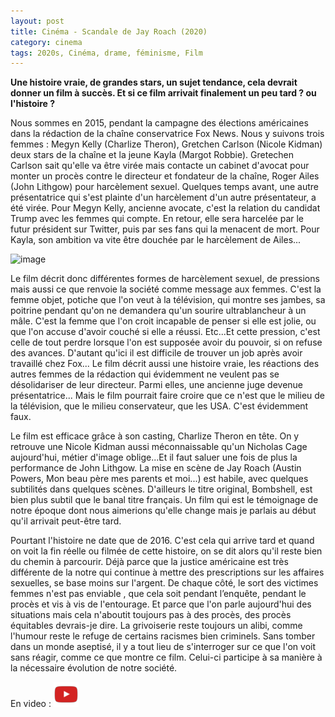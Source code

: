 ```yaml
---
layout: post
title: Cinéma - Scandale de Jay Roach (2020)
category: cinema
tags: 2020s, Cinéma, drame, féminisme, Film
---
```

**Une histoire vraie, de grandes stars, un sujet tendance, cela devrait donner un film à succès. Et si ce film arrivait finalement un peu tard ? ou l'histoire ?**

Nous sommes en 2015, pendant la campagne des élections américaines dans la rédaction de la chaîne conservatrice Fox News. Nous y suivons trois femmes : Megyn Kelly (Charlize Theron), Gretchen Carlson (Nicole Kidman) deux stars de la chaîne et la jeune Kayla (Margot Robbie). Gretechen Carlson sait qu'elle va être virée mais contacte un cabinet d'avocat pour monter un procès contre le directeur et fondateur de la chaîne, Roger Ailes (John Lithgow) pour harcèlement sexuel. Quelques temps avant, une autre présentatrice qui s'est plainte d'un harcèlement d'un autre présentateur, a été virée. Pour Megyn Kelly, ancienne avocate, c'est la relation du candidat Trump avec les femmes qui compte. En retour, elle sera harcelée par le futur président sur Twitter, puis par ses fans qui la menacent de mort. Pour Kayla, son ambition va vite être douchée par le harcèlement de Ailes...

![image](https://filedn.eu/llqi9IBxlYouGRXYG2xlROb/img/2020/bombshell.jpg)

Le film décrit donc différentes formes de harcèlement sexuel, de pressions mais aussi ce que renvoie la société comme message aux femmes. C'est la femme objet, potiche que l'on veut à la télévision, qui montre ses jambes, sa poitrine pendant qu'on ne demandera qu'un sourire ultrablancheur à un mâle. C'est la femme que l'on croit incapable de penser si elle est jolie, ou que l'on accuse d'avoir couché si elle a réussi. Etc...Et cette pression, c'est celle de tout perdre lorsque l'on est supposée avoir du pouvoir, si on refuse des avances. D'autant qu'ici il est difficile de trouver un job après avoir travaillé chez Fox... Le film décrit aussi une histoire vraie, les réactions des autres femmes de la rédaction qui évidemment ne veulent pas se désolidariser de leur directeur. Parmi elles, une ancienne juge devenue présentatrice... Mais le film pourrait faire croire que ce n'est que le milieu de la télévision, que le milieu conservateur, que les USA. C'est évidemment faux. 

Le film est efficace grâce à son casting, Charlize Theron en tête. On y retrouve une Nicole Kidman aussi méconnaissable qu'un Nicholas Cage aujourd'hui, métier d'image oblige...Et il faut saluer une fois de plus la performance de John Lithgow. La mise en scène de Jay Roach (Austin Powers, Mon beau père mes parents et moi...) est habile, avec quelques subtilités dans quelques scènes. D'ailleurs le titre original, Bombshell, est bien plus subtil que le banal titre français. Un film qui est le témoignage de notre époque dont nous aimerions qu'elle change mais je parlais au début qu'il arrivait peut-être tard. 

Pourtant l'histoire ne date que de 2016. C'est cela qui arrive tard et quand on voit la fin réelle ou filmée de cette histoire, on se dit alors qu'il reste bien du chemin à parcourir. Déjà parce que la justice américaine est très différente de la notre qui continue à mettre des prescriptions sur les affaires sexuelles, se base moins sur l'argent. De chaque côté, le sort des victimes femmes n'est pas enviable , que cela soit pendant l’enquête, pendant le procès et vis à vis de l'entourage. Et parce que l'on parle aujourd'hui des situations mais cela n'aboutit toujours pas à des procès, des procès équitables devrais-je dire. La grivoiserie reste toujours un alibi, comme l'humour reste le refuge de certains racismes bien criminels. Sans tomber dans un monde aseptisé, il y a tout lieu de s'interroger sur ce que l'on voit sans réagir, comme ce que montre ce film. Celui-ci participe à sa manière à la nécessaire évolution de notre société.

En video : [![video](/images/youtube.png)](https://www.youtube.com/watch?v=Nr3_um_X-Sw)


